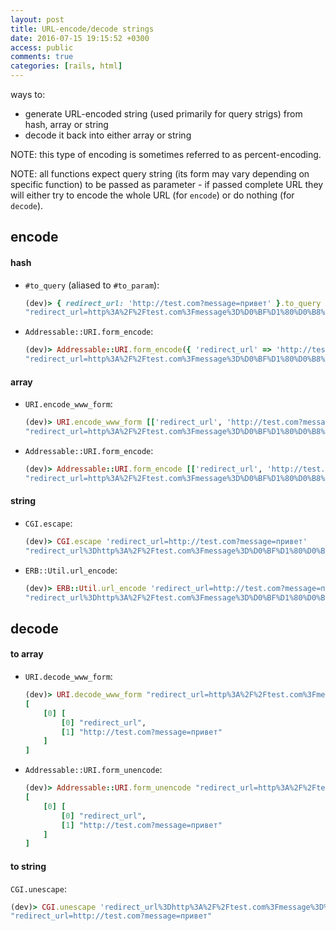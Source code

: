 ```yaml
---
layout: post
title: URL-encode/decode strings
date: 2016-07-15 19:15:52 +0300
access: public
comments: true
categories: [rails, html]
---
```


ways to:

- generate URL-encoded string (used primarily for query strigs) from hash,
  array or string
- decode it back into either array or string

NOTE: this type of encoding is sometimes referred to as percent-encoding.

<!-- more -->

NOTE: all functions expect query string (its form may vary depending on specific
      function) to be passed as parameter - if passed complete URL they will either
      try to encode the whole URL (for `encode`) or do nothing (for `decode`).

## encode

#### hash

- `#to_query` (aliased to `#to_param`):

  ```ruby
  (dev)> { redirect_url: 'http://test.com?message=привет' }.to_query
  "redirect_url=http%3A%2F%2Ftest.com%3Fmessage%3D%D0%BF%D1%80%D0%B8%D0%B2%D0%B5%D1%82"
  ```

- `Addressable::URI.form_encode`:

  ```ruby
  (dev)> Addressable::URI.form_encode({ 'redirect_url' => 'http://test.com?message=привет' })
  "redirect_url=http%3A%2F%2Ftest.com%3Fmessage%3D%D0%BF%D1%80%D0%B8%D0%B2%D0%B5%D1%82"
  ```

#### array

- `URI.encode_www_form`:

  ```ruby
  (dev)> URI.encode_www_form [['redirect_url', 'http://test.com?message=привет']]
  "redirect_url=http%3A%2F%2Ftest.com%3Fmessage%3D%D0%BF%D1%80%D0%B8%D0%B2%D0%B5%D1%82"
  ```

- `Addressable::URI.form_encode`:

  ```ruby
  (dev)> Addressable::URI.form_encode [['redirect_url', 'http://test.com?message=привет']]
  "redirect_url=http%3A%2F%2Ftest.com%3Fmessage%3D%D0%BF%D1%80%D0%B8%D0%B2%D0%B5%D1%82"
  ```

#### string

- `CGI.escape`:

  ```ruby
  (dev)> CGI.escape 'redirect_url=http://test.com?message=привет'
  "redirect_url%3Dhttp%3A%2F%2Ftest.com%3Fmessage%3D%D0%BF%D1%80%D0%B8%D0%B2%D0%B5%D1%82"
  ```

- `ERB::Util.url_encode`:

  ```ruby
  (dev)> ERB::Util.url_encode 'redirect_url=http://test.com?message=привет'
  "redirect_url%3Dhttp%3A%2F%2Ftest.com%3Fmessage%3D%D0%BF%D1%80%D0%B8%D0%B2%D0%B5%D1%82"
  ```

## decode

#### to array

- `URI.decode_www_form`:

  ```ruby
  (dev)> URI.decode_www_form "redirect_url=http%3A%2F%2Ftest.com%3Fmessage%3D%D0%BF%D1%80%D0%B8%D0%B2%D0%B5%D1%82"
  [
      [0] [
          [0] "redirect_url",
          [1] "http://test.com?message=привет"
      ]
  ]
  ```

- `Addressable::URI.form_unencode`:

  ```ruby
  (dev)> Addressable::URI.form_unencode "redirect_url=http%3A%2F%2Ftest.com%3Fmessage%3D%D0%BF%D1%80%D0%B8%D0%B2%D0%B5%D1%82"
  [
      [0] [
          [0] "redirect_url",
          [1] "http://test.com?message=привет"
      ]
  ]
  ```

#### to string

`CGI.unescape`:

```ruby
(dev)> CGI.unescape 'redirect_url%3Dhttp%3A%2F%2Ftest.com%3Fmessage%3D%D0%BF%D1%80%D0%B8%D0%B2%D0%B5%D1%82'
"redirect_url=http://test.com?message=привет"
```
